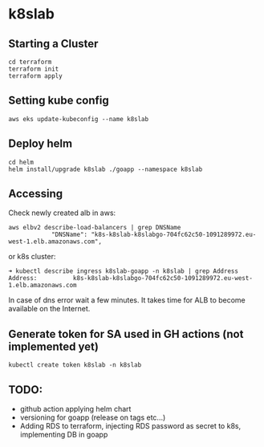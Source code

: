 # k8slab

## Starting a Cluster

```
cd terraform
terraform init
terraform apply
```

## Setting kube config

```
aws eks update-kubeconfig --name k8slab
```

## Deploy helm

```
cd helm
helm install/upgrade k8slab ./goapp --namespace k8slab
```

## Accessing

Check newly created alb in aws:

```
aws elbv2 describe-load-balancers | grep DNSName                       
            "DNSName": "k8s-k8slab-k8slabgo-704fc62c50-1091289972.eu-west-1.elb.amazonaws.com",
```

or k8s cluster:

```
➜ kubectl describe ingress k8slab-goapp -n k8slab | grep Address
Address:          k8s-k8slab-k8slabgo-704fc62c50-1091289972.eu-west-1.elb.amazonaws.com
```

In case of dns error wait a few minutes. It takes time for ALB to become available on the Internet.


## Generate token for SA used in GH actions (not implemented yet)


```
kubectl create token k8slab -n k8slab
```

## TODO:

- github action applying helm chart
- versioning for goapp (release on tags etc...)
- Adding RDS to terraform, injecting RDS password as secret to k8s, implementing DB in goapp